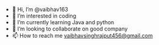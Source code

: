 - 👋 Hi, I’m @vaibhav163
- 👀 I’m interested in coding
- 🌱 I’m currently learning Java and python
- 💞️ I’m looking to collaborate on good company 
- 📫 How to reach me vaibhavsinghrajput456@gmail.com

<!---
vaibhav163/vaibhav163 is a ✨ special ✨ repository because its `README.md` (this file) appears on your GitHub profile.
You can click the Preview link to take a look at your changes.
--->
